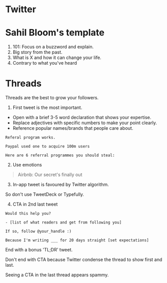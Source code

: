 # Twitter

# Sahil Bloom's template

1. 101: Focus on a buzzword and explain.
2. Big story from the past.
3. What is X and how it can change your life.
4. Contrary to what you've heard

# Threads

Threads are the best to grow your followers.

1. First tweet is the most important.

- Open with a brief 3-5 word declaration that shows your expertise.
- Replace adjectives with specific numbers to make your point clearly.
- Reference popular names/brands that people care about.

```
Referal program works.

Paypal used one to acquire 100m users

Here are 6 referral programmes you should steal:
```

2. Use emotions

> Airbnb: Our secret's finally out

3. In-app tweet is favoured by Twitter algorithm.

So don't use TweetDeck or Typefully.

4. CTA in 2nd last tweet

```
Would this help you?

- [list of what readers and get from following you]

If so, follow @your_handle :)

Because I'm writing ___ for 20 days straight [set expectations]
```

End with a bonus 'TL;DR' tweet.

Don't end with CTA because Twitter condense the thread to show first and last.

Seeing a CTA in the last thread appears spammy.


